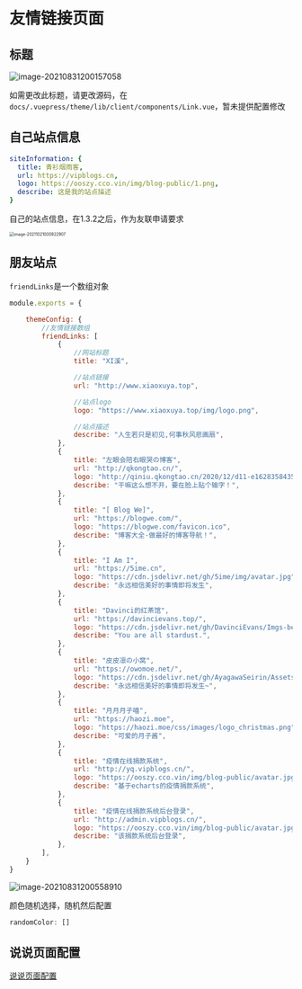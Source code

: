 # 友情链接页面



## 标题

![image-20210831200157058](http://ooszy.cco.vin/img/blog-note/image-20210831200157058.png?x-oss-process=style/pictureProcess1)

如需更改此标题，请更改源码，在`docs/.vuepress/theme/lib/client/components/Link.vue`，暂未提供配置修改





## 自己站点信息

```yaml
siteInformation: {
  title: 青衫烟雨客,
  url: https://vipblogs.cn,
  logo: https://ooszy.cco.vin/img/blog-public/1.png,
  describe: 这是我的站点描述
}
```

自己的站点信息，在1.3.2之后，作为友联申请要求

<img src="https://ooszy.cco.vin/img/blog-note/image-20211021000922907.png?x-oss-process=style/pictureProcess1" alt="image-20211021000922907" style="zoom:50%;" />

## 朋友站点

`friendLinks`是一个数组对象

```js
module.exports = {

    themeConfig: {
        //友情链接数组
        friendLinks: [
            {
                //网站标题
                title: "XI溪",

                //站点链接
                url: "http://www.xiaoxuya.top",

                //站点logo
                logo: "https://www.xiaoxuya.top/img/logo.png",

                //站点描述
                describe: "人生若只是初见,何事秋风悲画扇",
            },
            {
                title: "左眼会陪右眼哭の博客",
                url: "http://qkongtao.cn/",
                logo: "http://qiniu.qkongtao.cn/2020/12/d11-e1628358435552.png",
                describe: "干嘛这么想不开，要在脸上贴个输字！",
            },
            {
                title: "[ Blog We]",
                url: "https://blogwe.com/",
                logo: "https://blogwe.com/favicon.ico",
                describe: "博客大全-做最好的博客导航！",
            },
            {
                title: "I Am I",
                url: "https://5ime.cn",
                logo: "https://cdn.jsdelivr.net/gh/5ime/img/avatar.jpg",
                describe: "永远相信美好的事情即将发生",
            },
            {
                title: "Davinci的红茶馆",
                url: "https://davincievans.top/",
                logo: "https://cdn.jsdelivr.net/gh/DavinciEvans/Imgs-bed@master/gallery/avatar.jpg",
                describe: "You are all stardust.",
            },
            {
                title: "皮皮凛の小窝",
                url: "https://owomoe.net/",
                logo: "https://cdn.jsdelivr.net/gh/AyagawaSeirin/Assets/img/logo.jpg",
                describe: "永远相信美好的事情即将发生~",
            },
            {
                title: "月月月子喵",
                url: "https://haozi.moe",
                logo: "https://haozi.moe/css/images/logo_christmas.png",
                describe: "可爱的月子酱",
            },
            {
                title: "疫情在线捐款系统",
                url: "http://yq.vipblogs.cn/",
                logo: "https://ooszy.cco.vin/img/blog-public/avatar.jpg",
                describe: "基于echarts的疫情捐款系统",
            },
            {
                title: "疫情在线捐款系统后台登录",
                url: "http://admin.vipblogs.cn/",
                logo: "https://ooszy.cco.vin/img/blog-public/avatar.jpg",
                describe: "该捐款系统后台登录",
            },
        ],
    }
}
```



![image-20210831200558910](http://ooszy.cco.vin/img/blog-note/image-20210831200558910.png?x-oss-process=style/pictureProcess1)

颜色随机选择，随机然后配置

```js
randomColor: []
```



## 说说页面配置

[说说页面配置](mood.md)



